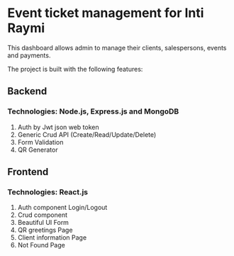 # Event ticket management for Inti Raymi

This dashboard allows admin to manage their clients, salespersons, events and payments.

The project is built with the following features:

## Backend

### Technologies: Node.js, Express.js and MongoDB

1. Auth by Jwt json web token
2. Generic Crud API (Create/Read/Update/Delete)
3. Form Validation
4. QR Generator

## Frontend

### Technologies: React.js

1. Auth component Login/Logout
2. Crud component
3. Beautiful UI Form
4. QR greetings Page
5. Client information Page
6. Not Found Page
